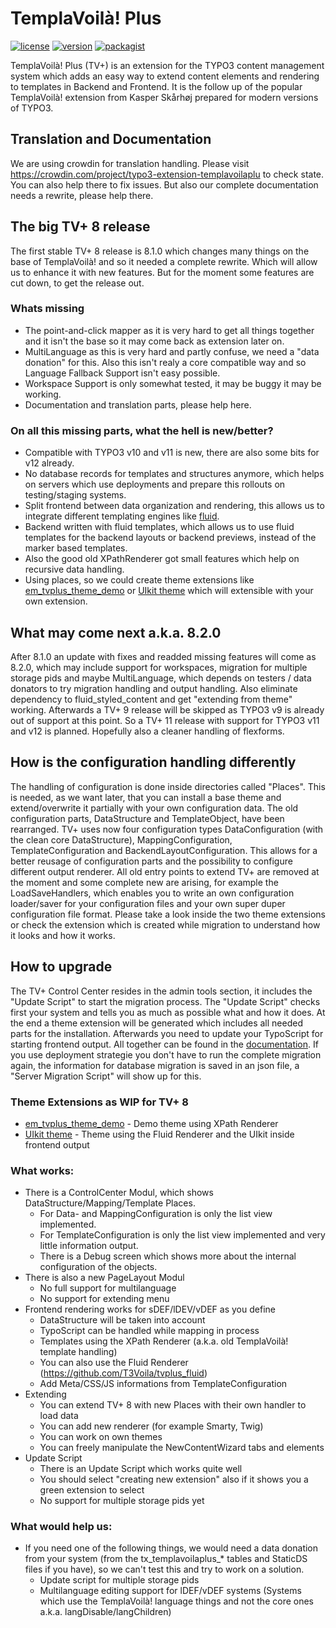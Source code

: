 # TemplaVoilà! Plus

[![license](https://img.shields.io/github/license/T3Voila/templavoilaplus.svg)](https://www.gnu.org/licenses/old-licenses/gpl-2.0-standalone.html)
[![version](https://img.shields.io/badge/TER_version-8.1.2-green.svg)](https://extensions.typo3.org/extension/templavoilaplus)
[![packagist](https://img.shields.io/packagist/v/templavoilaplus/templavoilaplus.svg)](https://packagist.org/packages/templavoilaplus/templavoilaplus)

TemplaVoilà! Plus (TV+) is an extension for the TYPO3 content management system which adds an easy way to extend content elements and rendering to templates in Backend and Frontend.
It is the follow up of the popular TemplaVoilà! extension from Kasper Skårhøj prepared for modern versions of TYPO3.

## Translation and Documentation

We are using crowdin for translation handling. Please visit https://crowdin.com/project/typo3-extension-templavoilaplu to check state. You can also help there to fix issues.
But also our complete documentation needs a rewrite, please help there.

## The big TV+ 8 release

The first stable TV+ 8 release is 8.1.0 which changes many things on the base of TemplaVoilà! and so it needed a complete rewrite. Which will allow us to enhance it with new features. But for the moment some features are cut down, to get the release out.

### Whats missing

* The point-and-click mapper as it is very hard to get all things together and it isn't the base so it may come back as extension later on.
* MultiLanguage as this is very hard and partly confuse, we need a "data donation" for this. Also this isn't realy a core compatible way and so Language Fallback Support isn't easy possible.
* Workspace Support is only somewhat tested, it may be buggy it may be working.
* Documentation and translation parts, please help here.

### On all this missing parts, what the hell is new/better?

* Compatible with TYPO3 v10 and v11 is new, there are also some bits for v12 already.
* No database records for templates and structures anymore, which helps on servers which use deployments and prepare this rollouts on testing/staging systems.
* Split frontend between data organization and rendering, this allows us to integrate different templating engines like [fluid](https://github.com/T3Voila/tvplus_fluid).
* Backend written with fluid templates, which allows us to use fluid templates for the backend layouts or backend previews, instead of the marker based templates.
* Also the good old XPathRenderer got small features which help on recursive data handling.
* Using places, so we could create theme extensions like [em_tvplus_theme_demo](https://github.com/extrameile/em_tvplus_theme_demo/) or [UIkit theme](https://github.com/T3Voila/t3voila_uikit) which will extensible with your own extension.

## What may come next a.k.a. 8.2.0

After 8.1.0 an update with fixes and readded missing features will come as 8.2.0, which may include support for workspaces, migration for multiple storage pids and maybe MultiLanguage, which depends on testers / data donators to try migration handling and output handling. Also eliminate dependency to fluid_styled_content and get "extending from theme" working.
Afterwards a TV+ 9 release will be skipped as TYPO3 v9 is already out of support at this point. So a TV+ 11 release with support for TYPO3 v11 and v12 is planned. Hopefully also a cleaner handling of flexforms.

## How is the configuration handling differently

The handling of configuration is done inside directories called "Places". This is needed, as we want later, that you can install a base theme and extend/overwrite it partially with your own configuration data.
The old configuration parts, DataStructure and TemplateObject, have been rearranged. TV+ uses now four configuration types DataConfiguration (with the clean core DataStructure), MappingConfiguration, TemplateConfiguration and BackendLayoutConfiguration. This allows for a better reusage of configuration parts and the possibility to configure different output renderer.
All old entry points to extend TV+ are removed at the moment and some complete new are arising, for example the LoadSaveHandlers, which enables you to write an own configuration loader/saver for your configuration files and your own super duper configuration file format.
Please take a look inside the two theme extensions or check the extension which is created while migration to understand how it looks and how it works.

## How to upgrade

The TV+ Control Center resides in the admin tools section, it includes the "Update Script" to start the migration process. The "Update Script" checks first your system and tells you as much as possible what and how it does. At the end a theme extension will be generated which includes all needed parts for the installation.
Afterwards you need to update your TypoScript for starting frontend output. All together can be found in the [documentation](https://docs.typo3.org/p/templavoilaplus/templavoilaplus/8.0/en-us/Migration/Index.html).
If you use deployment strategie you don't have to run the complete migration again, the information for database migration is saved in an json file, a "Server Migration Script" will show up for this.


### Theme Extensions as WIP for TV+ 8
* [em_tvplus_theme_demo](https://github.com/extrameile/em_tvplus_theme_demo/) - Demo theme using XPath Renderer
* [UIkit theme](https://github.com/T3Voila/t3voila_uikit) - Theme using the Fluid Renderer and the UIkit inside frontend output

### What works:

* There is a ControlCenter Modul, which shows DataStructure/Mapping/Template Places.
    * For Data- and MappingConfiguration is only the list view implemented.
    * For TemplateConfiguration is only the list view implemented and very little information output.
    * There is a Debug screen which shows more about the internal configuration of the objects.
* There is also a new PageLayout Modul
    * No full support for multilanguage
    * No support for extending menu
* Frontend rendering works for sDEF/lDEV/vDEF as you define
    * DataStructure will be taken into account
    * TypoScript can be handled while mapping in process
    * Templates using the XPath Renderer (a.k.a. old TemplaVoilà! template handling)
    * You can also use the Fluid Renderer (https://github.com/T3Voila/tvplus_fluid)
    * Add Meta/CSS/JS informations from TemplateConfiguration
* Extending
    * You can extend TV+ 8 with new Places with their own handler to load data
    * You can add new renderer (for example Smarty, Twig)
    * You can work on own themes
    * You can freely manipulate the NewContentWizard tabs and elements
* Update Script
    * There is an Update Script which works quite well
    * You should select "creating new extension" also if it shows you a green extension to select
    * No support for multiple storage pids yet

### What would help us:

* If you need one of the following things, we would need a data donation from your system (from the tx_templavoilaplus_* tables and StaticDS files if you have), so we can't test this and try to work on a solution.
    * Update script for multiple storage pids
    * Multilanguage editing support for lDEF/vDEF systems (Systems which use the TemplaVoilà! language things and not the core ones a.k.a. langDisable/langChildren)
